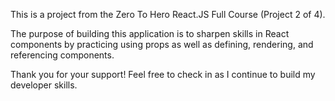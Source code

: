 This is a project from the Zero To Hero React.JS Full Course (Project 2 of 4).

The purpose of building this application is to sharpen skills in React components by practicing using props as well as defining, rendering, and referencing components.

Thank you for your support! Feel free to check in as I continue to build my developer skills.